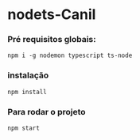 # nodets-Canil

### Pré requisitos globais:
`npm i -g nodemon typescript ts-node`

### instalação
`npm install`

### Para rodar o projeto
`npm start`  